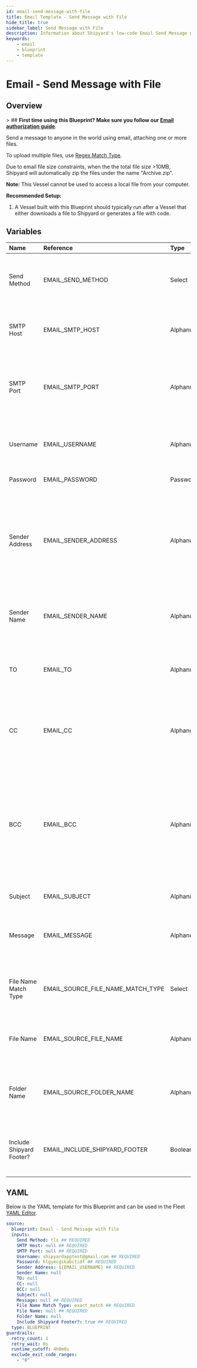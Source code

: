 ```yaml
---
id: email-send-message-with-file
title: Email Template - Send Message with File
hide_title: true
sidebar_label: Send Message with File
description: Information about Shipyard's low-code Email Send Message with File blueprint. Send a message to anyone in the world using email, attaching one or more files.
keywords:
    - email
    - blueprint
    - template
---
```


# Email - Send Message with File

## Overview

&gt; ## **First time using this Blueprint? Make sure you follow our [Email authorization guide](https://www.shipyardapp.com/docs/blueprint-library/email/email-authorization/)**.

Send a message to anyone in the world using email, attaching one or more files.

To upload multiple files, use [Regex Match Type](https://www.shipyardapp.com/docs/reference/blueprint-library/match-type/).

Due to email file size constraints, when the the total file size &gt;10MB, Shipyard will automatically zip the files under the name &#34;Archive.zip&#34;.

**Note:** This Vessel cannot be used to access a local file from your computer.

**Recommended Setup:**

1. A Vessel built with this Blueprint should typically run after a Vessel that either downloads a file to Shipyard or generates a file with code. 



## Variables

| Name | Reference | Type | Required | Default | Options | Description |
|:---|:---|:---|:---|:---|:---|:---|
| Send Method | EMAIL_SEND_METHOD | Select | :white_check_mark: | `tls` | SSL: `ssl`<br></br><br></br>TLS: `tls` | Determines how you want to send the email. We generally suggest using TLS when possible. |
| SMTP Host | EMAIL_SMTP_HOST | Alphanumeric | :white_check_mark: | - | - | The server where your email will be sent from. Usually formatted as smtp.domain.com |
| SMTP Port | EMAIL_SMTP_PORT | Alphanumeric | :white_check_mark: | - | - | The port from which your email will be sent. Commonly used ports are 25, 465, and 587. We generally suggest using 587 with TLS. |
| Username | EMAIL_USERNAME | Alphanumeric | :white_check_mark: | shipyardapptest@gmail.com | - | The username that your email provider uses to identify your access to send email. |
| Password | EMAIL_PASSWORD | Password | :white_check_mark: | hlgyecgskabctidf | - | The password associated with your username. |
| Sender Address | EMAIL_SENDER_ADDRESS | Alphanumeric | :white_check_mark: | ${EMAIL_USERNAME} | - | The email address you want recipients to see when you send an email. We generally suggest keeping the sender address as your own email to ensure that you can appropriately receive replies. |
| Sender Name | EMAIL_SENDER_NAME | Alphanumeric | :heavy_minus_sign: | - | - | The name you want users to see that the email is from. If left blank, the Sender Address will be used. |
| TO | EMAIL_TO | Alphanumeric | :heavy_minus_sign: | - | - | The email(s) that you want to send a message to. Can be comma-separated to include multiple email addresses. |
| CC | EMAIL_CC | Alphanumeric | :heavy_minus_sign: | - | - | The email(s) that you want your message to be carbon copied (CCed) to. Can be comma-separated to include multiple email addresses. |
| BCC | EMAIL_BCC | Alphanumeric | :heavy_minus_sign: | - | - | The email(s) that you want to be blind carbon copied (BCCed) to. Can be comma-separated to include multiple email addresses. Emails in this field will receive the email, but will not have their email exposed to all other recipients. |
| Subject | EMAIL_SUBJECT | Alphanumeric | :heavy_minus_sign: | - | - | The subject of the email that you want to send. |
| Message | EMAIL_MESSAGE | Alphanumeric | :white_check_mark: | - | - | The body of the email, containing your main message. This field supports plain text as well as HTML. |
| File Name Match Type | EMAIL_SOURCE_FILE_NAME_MATCH_TYPE | Select | :white_check_mark: | `exact_match` | Regex: `regex_match`<br></br><br></br>Exact: `exact_match` | Determines if the text in &#34;File Name&#34; will look for one file with exact match, or multiple files using regex. |
| File Name | EMAIL_SOURCE_FILE_NAME | Alphanumeric | :white_check_mark: | - | - | Name of the target file on Shipyard. Can be regex if &#34;Match Type&#34; is set accordingly |
| Folder Name | EMAIL_SOURCE_FOLDER_NAME | Alphanumeric | :heavy_minus_sign: | - | - | Name of the local folder on Shipyard to upload the target file from. If left blank, will look in the home directory. |
| Include Shipyard Footer? | EMAIL_INCLUDE_SHIPYARD_FOOTER | Boolean | :white_check_mark: | true | - | Determines if a footer should be sent with the email that links back to the originating Vessel or Fleet. |


## YAML

Below is the YAML template for this Blueprint and can be used in the Fleet [YAML Editor](../../reference/fleets.md#yaml-editor).

```yaml
source:
  blueprint: Email - Send Message with File
  inputs:
    Send Method: tls ## REQUIRED
    SMTP Host: null ## REQUIRED
    SMTP Port: null ## REQUIRED
    Username: shipyardapptest@gmail.com ## REQUIRED
    Password: hlgyecgskabctidf ## REQUIRED
    Sender Address: ${EMAIL_USERNAME} ## REQUIRED
    Sender Name: null 
    TO: null 
    CC: null 
    BCC: null 
    Subject: null 
    Message: null ## REQUIRED
    File Name Match Type: exact_match ## REQUIRED
    File Name: null ## REQUIRED
    Folder Name: null 
    Include Shipyard Footer?: true ## REQUIRED
  type: BLUEPRINT
guardrails:
  retry_count: 1
  retry_wait: 0s
  runtime_cutoff: 4h0m0s
  exclude_exit_code_ranges:
    - "0"
```
